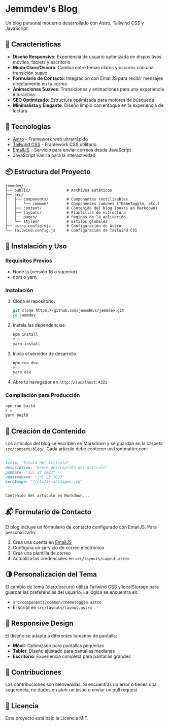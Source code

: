 # Jemmdev's Blog

Un blog personal moderno desarrollado con Astro, Tailwind CSS y JavaScript.

## 🚀 Características

- **Diseño Responsive**: Experiencia de usuario optimizada en dispositivos móviles, tablets y escritorio
- **Modo Claro/Oscuro**: Cambia entre temas claros y oscuros con una transición suave
- **Formulario de Contacto**: Integración con EmailJS para recibir mensajes directamente en tu correo
- **Animaciones Suaves**: Transiciones y animaciones para una experiencia interactiva
- **SEO Optimizado**: Estructura optimizada para motores de búsqueda
- **Minimalista y Elegante**: Diseño limpio con enfoque en la experiencia de lectura

## 🧰 Tecnologías

- [Astro](https://astro.build/) - Framework web ultrarrápido
- [Tailwind CSS](https://tailwindcss.com/) - Framework CSS utilitario
- [EmailJS](https://www.emailjs.com/) - Servicio para enviar correos desde JavaScript
- JavaScript Vanilla para la interactividad

## 📦 Estructura del Proyecto

```
jemmdev/
├── public/                # Archivos estáticos
├── src/
│   ├── components/        # Componentes reutilizables
│   │   └── common/        # Componentes comunes (ThemeToggle, etc.)
│   ├── content/           # Contenido del blog (posts en Markdown)
│   ├── layouts/           # Plantillas de estructura
│   ├── pages/             # Páginas de la aplicación
│   └── styles/            # Estilos globales
├── astro.config.mjs       # Configuración de Astro
└── tailwind.config.js     # Configuración de Tailwind CSS
```

## 🚀 Instalación y Uso

### Requisitos Previos

- Node.js (versión 16 o superior)
- npm o yarn

### Instalación

1. Clona el repositorio:
   ```bash
   git clone https://github.com/jemmdevs/jemmdev.git
   cd jemmdev
   ```

2. Instala las dependencias:
   ```bash
   npm install
   # o
   yarn install
   ```

3. Inicia el servidor de desarrollo:
   ```bash
   npm run dev
   # o
   yarn dev
   ```

4. Abre tu navegador en `http://localhost:4321`

### Compilación para Producción

```bash
npm run build
# o
yarn build
```

## 📝 Creación de Contenido

Los artículos del blog se escriben en Markdown y se guardan en la carpeta `src/content/blog/`. Cada artículo debe contener un frontmatter con:

```md
---
title: "Título del Artículo"
description: "Breve descripción del artículo"
pubDate: "Jul 22 2023"
updatedDate: "Jul 23 2023"
heroImage: "/ruta/a/la/imagen.jpg"
---

Contenido del artículo en Markdown...
```

## 📬 Formulario de Contacto

El blog incluye un formulario de contacto configurado con EmailJS. Para personalizarlo:

1. Crea una cuenta en [EmailJS](https://www.emailjs.com/)
2. Configura un servicio de correo electrónico
3. Crea una plantilla de correo
4. Actualiza las credenciales en `src/layouts/Layout.astro`

## 🌗 Personalización del Tema

El cambio de tema (claro/oscuro) utiliza Tailwind CSS y localStorage para guardar las preferencias del usuario. La lógica se encuentra en:

- `src/components/common/ThemeToggle.astro`
- El script en `src/layouts/Layout.astro`

## 📱 Responsive Design

El diseño se adapta a diferentes tamaños de pantalla:
- **Móvil**: Optimizado para pantallas pequeñas
- **Tablet**: Diseño ajustado para pantallas medianas
- **Escritorio**: Experiencia completa para pantallas grandes

## 🤝 Contribuciones

Las contribuciones son bienvenidas. Si encuentras un error o tienes una sugerencia, no dudes en abrir un issue o enviar un pull request.

## 📄 Licencia

Este proyecto está bajo la Licencia MIT.
